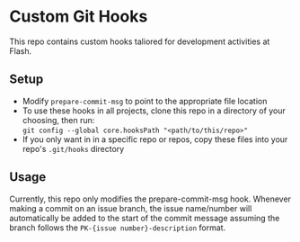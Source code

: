 # Custom Git Hooks
This repo contains custom hooks taliored for development activities at Flash.

## Setup
* Modify `prepare-commit-msg` to point to the appropriate file location
* To use these hooks in all projects, clone this repo in a directory of your choosing, then run:<br>
`git config --global core.hooksPath "<path/to/this/repo>"`
* If you only want in in a specific repo or repos, copy these files into your repo's `.git/hooks` directory

## Usage
Currently, this repo only modifies the prepare-commit-msg hook. Whenever making a commit on an issue branch, the issue name/number will automatically
be added to the start of the commit message assuming the branch follows the `PK-{issue number}-description` format.